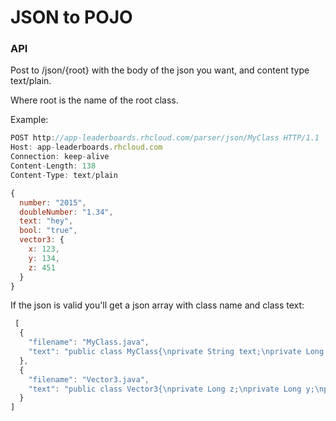 # JSON to POJO 

### API

 Post to /json/{root} with the body of the json you want, and content type text/plain.
 
 
 Where root is the name of the root class.
 
 
Example: 

```javascript
POST http://app-leaderboards.rhcloud.com/parser/json/MyClass HTTP/1.1
Host: app-leaderboards.rhcloud.com
Connection: keep-alive
Content-Length: 138
Content-Type: text/plain

{
  number: "2015",
  doubleNumber: "1.34",
  text: "hey",
  bool: "true",
  vector3: {
    x: 123,
    y: 134,
    z: 451
  }
}
```

If the json is valid you'll get a json array with class name and class text:

```javascript
 [
  {
    "filename": "MyClass.java",
    "text": "public class MyClass{\nprivate String text;\nprivate Long number;\nprivate Boolean bool;\nprivate Double doubleNumber;\nprivate Vector3 vector3;\n\npublic String getText() {\nreturn text;\n}\npublic void setText(String text){\nthis.text=text;\n}\npublic Long getNumber() {\nreturn number;\n}\npublic void setNumber(Long number){\nthis.number=number;\n}\npublic Boolean getBool() {\nreturn bool;\n}\npublic void setBool(Boolean bool){\nthis.bool=bool;\n}\npublic Double getDoubleNumber() {\nreturn doubleNumber;\n}\npublic void setDoubleNumber(Double doubleNumber){\nthis.doubleNumber=doubleNumber;\n}\npublic Vector3 getVector3() {\nreturn vector3;\n}\npublic void setVector3(Vector3 vector3){\nthis.vector3=vector3;\n}\n}"
  },
  {
    "filename": "Vector3.java",
    "text": "public class Vector3{\nprivate Long z;\nprivate Long y;\nprivate Long x;\n\npublic Long getZ() {\nreturn z;\n}\npublic void setZ(Long z){\nthis.z=z;\n}\npublic Long getY() {\nreturn y;\n}\npublic void setY(Long y){\nthis.y=y;\n}\npublic Long getX() {\nreturn x;\n}\npublic void setX(Long x){\nthis.x=x;\n}\n}"
  }
]
```

